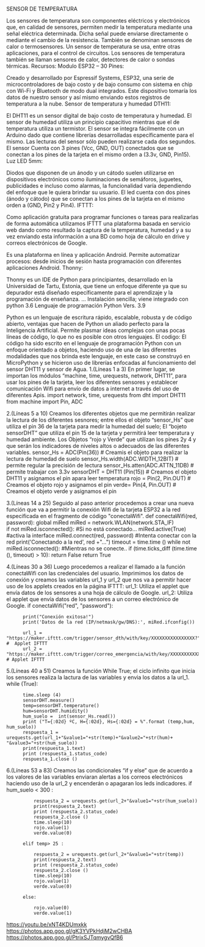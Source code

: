SENSOR DE TEMPERATURA

Los sensores de temperatura son componentes 
eléctricos y electrónicos que, en calidad de sensores, permiten medir
la temperatura mediante una señal eléctrica determinada. Dicha señal 
puede enviarse directamente o mediante el cambio de la resistencia. 
También se denominan sensores de calor o termosensores. Un sensor de temperatura 
se usa, entre otras aplicaciones, para el control de circuitos. 
Los sensores de temperatura también se llaman sensores de calor, detectores de calor
o sondas térmicas.
Recursos:
Modulo ESP32 – 30 Pines:

Creado y desarrollado por Espressif Systems, ESP32, una serie de microcontroladores de bajo costo y de bajo consumo con sistema en chip con Wi-Fi y Bluetooth de modo dual integrados. Este dispositivo tomaría los datos de nuestro sensor y así mismo enviando estos registros de temperatura a la nube.
Sensor de temperatura y humedad DTH11:

El DHT11 es un sensor digital de bajo costo de temperatura y humedad. El sensor de humedad utiliza un principio capacitivo mientras que el de temperatura utiliza un termistor. El sensor se integra fácilmente con un Arduino dado que contiene librerías desarrolladas específicamente para el mismo. Las lecturas del sensor sólo pueden realizarse cada dos segundos. El sensor Cuenta con 3 pines (Vcc, GND, OUT) conectados que se conectan a los pines de la tarjeta en el mismo orden a (3.3v, GND, Pin15).
Luz LED 5mm:

Diodos que disponen de un ánodo y un cátodo suelen utilizarse en dispositivos electrónicos como iluminaciones de semáforos, juguetes, publicidades e incluso como alarmas, la funcionalidad varía dependiendo del enfoque que le quiera brindar su usuario. El led cuenta con dos pines (ánodo y cátodo) que se conectan a los pines de la tarjeta en el mismo orden a (GND, Pin2 y Pin4).
IFTTT:

Como aplicación gratuita para programar funciones o tareas para realizarlas de forma automática utilizamos IFTTT una plataforma basada en servicio web dando como resultado la captura de la temperatura, humedad y a su vez enviando esta información a una BD como hoja de cálculo en drive y correos electrónicos de Google.

Es una plataforma en línea y aplicación Android. Permite automatizar procesos: desde inicios de sesión hasta programación con diferentes aplicaciones Android.
Thonny:

Thonny es un IDE de Python para principiantes, desarrollado en la Universidad de Tartu, Estonia, que tiene un enfoque diferente ya que su depurador está diseñado específicamente para el aprendizaje y la programación de enseñanza. ... Instalación sencilla; viene integrado con python 3.6
Lenguaje de programación Python Vers. 3.9

Python es un lenguaje de escritura rápido, escalable, robusta y de código abierto, ventajas que hacen de Python un aliado perfecto para la Inteligencia Artificial. Permite plasmar ideas complejas con unas pocas líneas de código, lo que no es posible con otros lenguajes.
El codigo:
El código ha sido escrito en el lenguaje de programación Python con un enfoque orientado a objetos, haciendo uso de una de las diferentes modalidades que nos brinda este lenguaje, en este caso se construyó en MicroPython y se hicieron uso de librerías enfocadas al funcionamiento del sensor DHT11 y sensor de Agua.
1.(Líneas 1 a 3) En primer lugar, se importan los módulos “machine, time, urequests, network, DHT11”, para usar los pines de la tarjeta, leer los diferentes sensores y establecer comunicación Wifi para envío de datos a internet a través del uso de diferentes Apis.
import network, time, urequests
from dht import DHT11
from machine import Pin, ADC
 
2.(Líneas 5 a 10) Creamos los diferentes objetos que me permitirán realizar la lectura de los diferentes sesnores; entre ellos el objeto “sensor_Hs” que utiliza el pin 36 de la tarjeta para medir la humedad del suelo; El “bojeto sensorDHT” que utiliza el pin 15 de la tarjeta y permitirá leer temperatura y humedad ambiente. Los Objetos “rojo y Verde” que utilizan los pines 2y 4 y que serán los indicadores de niveles altos o adecuados de las diferentes variables.
sensor_Hs = ADC(Pin(36))  # Creamis el objeto para realizar la lectura de humedad de suelo
sensor_Hs.width(ADC.WIDTH_12BIT)  # permite regular la precisión de lectura
sensor_Hs.atten(ADC.ATTN_11DB) # permite trabajar con 3.3v
sensorDHT = DHT11 (Pin(15))  # Creamos el objeto DHT11 y asignamos el pin apara leer temperatura
rojo = Pin(2, Pin.OUT)  # Creamos el objeto rojo y asignamos el pin
verde= Pin(4, Pin.OUT)  # Creamos el objeto verde y asignamos el pin
 
 
3.(Líneas 14 a 25) Seguido al paso anterior procedemos a crear una nueva función que va a permitir la conexión Wifi de la tarjeta ESP32 a la red especificada en el fragmento de código "conectaWifi".
def conectaWifi(red, password):
     global miRed
     miRed = network.WLAN(network.STA_IF)     
     if not miRed.isconnected():              #Si no está conectado…
          miRed.active(True)                   #activa la interface
          miRed.connect(red, password)         #Intenta conectar con la red
          print('Conectando a la red', red +"…")
          timeout = time.time ()
          while not miRed.isconnected():           #Mientras no se conecte..
              if (time.ticks_diff (time.time (), timeout) > 10):
                  return False
     return True
 
4.(Líneas 30 a 36) Luego procedemos a realizar el llamado a la función conectaWifi con las credenciales del usuario. Imprimimos los datos de conexión y creamos las variables url_1 y url_2 que nos va a permitir hacer uso de los applets creados en la página IFTTT:
url_1: Utiliza el applet que envía datos de los sensores a una hoja de cálculo de Google. url_2: Utiliza el applet que envía datos de los sensores a un correo electrónico de Google.
      if conectaWifi("red", "password"):
 
          print("Conexión exitosa!")
          print('Datos de la red (IP/netmask/gw/DNS):', miRed.ifconfig())
 
          url_1 = "https://maker.ifttt.com/trigger/sensor_dth/with/key/XXXXXXXXXXXXXXXX?"  #  Applet IFTTT
          url_2 = "https://maker.ifttt.com/trigger/correo_emergencia/with/key/XXXXXXXXXXXXXXXX?" # Applet IFTTT
5.(Líneas 40 a 51) Creamos la función While True; el ciclo infinito que inicia los sensores realiza la lactura de las variables y envia los datos a la url_1.
  while (True):
 
          time.sleep (4)
          sensorDHT.measure()
          temp=sensorDHT.temperature()
          hum=sensorDHT.humidity()
          hum_suelo =  int(sensor_Hs.read())
          print ("T={:02d} ºC, H={:02d}, Hs={:02d} = %".format (temp,hum, hum_suelo))
          respuesta_1 = urequests.get(url_1+"&value1="+str(temp)+"&value2="+str(hum)+ "&value3="+str(hum_suelo))      
          print(respuesta_1.text)
          print (respuesta_1.status_code)
          respuesta_1.close ()
6.(Líneas 53 a 83) Creamos las condicionales “if y else” que de acuerdo a los valores de las variables enviaran alertas a los correos electrónicos haciendo uso de la url_2 y encenderán o apagaran los leds indicadores.
  if hum_suelo < 300 :
 
              respuesta_2 = urequests.get(url_2+"&value1="+str(hum_suelo))      
              print(respuesta_2.text)
              print (respuesta_2.status_code)
              respuesta_2.close ()
              time.sleep(10)
              rojo.value(1)
              verde.value(0)
 
          elif temp> 25 :
 
              respuesta_2 = urequests.get(url_2+"&value1="+str(temp))      
              print(respuesta_2.text)
              print (respuesta_2.status_code)
              respuesta_2.close ()
              time.sleep(10)
              rojo.value(1)
              verde.value(0)
 
          else:
 
              rojo.value(0)
              verde.value(1)

https://youtu.be/xNT4KDUmxkk
https://photos.app.goo.gl/gK3YVPkHdjM2wCHBA
https://photos.app.goo.gl/PtrixSJTqmygvQfB6

